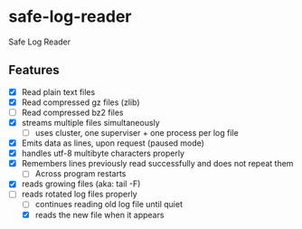 # safe-log-reader

Safe Log Reader

## Features

- [x] Read plain text files
- [x] Read compressed gz files (zlib)
- [ ] Read compressed bz2 files
- [x] streams multiple files simultaneously
    - [ ] uses cluster, one superviser + one process per log file
- [x] Emits data as lines, upon request (paused mode)
- [x] handles utf-8 multibyte characters properly
- [x] Remembers lines previously read successfully and does not repeat them
    - [ ] Across program restarts
- [x] reads growing files (aka: tail -F)
- [ ] reads rotated log files properly
    - [ ] continues reading old log file until quiet
    - [x] reads the new file when it appears
